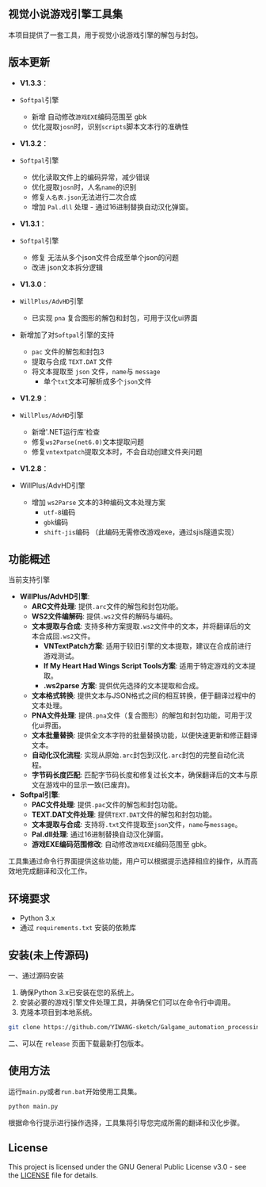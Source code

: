 ## 视觉小说游戏引擎工具集

本项目提供了一套工具，用于视觉小说游戏引擎的解包与封包。

## 版本更新
- **V1.3.3**：
- `Softpal`引擎
  - 新增 自动修改`游戏EXE`编码范围至 gbk
  - 优化提取`josn`时，识别`scripts`脚本文本行的准确性

- **V1.3.2**：
- `Softpal`引擎
  - 优化读取文件上的编码异常，减少错误
  - 优化提取`josn`时，人名`name`的识别
  - 修复`人名表.json`无法进行二次合成
  - 增加 `Pal.dll` 处理 - 通过16进制替换自动汉化弹窗。

- **V1.3.1**：
- `Softpal`引擎
  - 修复 无法从多个json文件合成至单个json的问题
  - 改进 json文本拆分逻辑

- **V1.3.0**：
- `WillPlus/AdvHD`引擎
  - 已实现 `pna` 复合图形的解包和封包，可用于汉化ui界面
  
- 新增加了对`Softpal`引擎的支持
    -  `pac` 文件的解包和封包3
    -  提取与合成 `TEXT.DAT` 文件
    -  将文本提取至 `json` 文件，`name`与 `message`
        - 单个`txt`文本可解析成多个`json`文件

- **V1.2.9**：
- `WillPlus/AdvHD`引擎
    - 新增'.NET运行库'检查
    - 修复`ws2Parse(net6.0)`文本提取问题
    - 修复`vntextpatch`提取文本时，不会自动创建文件夹问题

- **V1.2.8**：
- WillPlus/AdvHD引擎
    - 增加 `ws2Parse` 文本的3种编码文本处理方案
        - `utf-8`编码
        - `gbk`编码
        - `shift-jis`编码 （此编码无需修改游戏exe，通过sjis隧道实现）

## 功能概述

当前支持引擎

- **WillPlus/AdvHD引擎**:
    - **ARC文件处理**: 提供`.arc`文件的解包和封包功能。
    - **WS2文件编解码**: 提供`.ws2`文件的解码与编码。
    - **文本提取与合成**: 支持多种方案提取`.ws2`文件中的文本，并将翻译后的文本合成回`.ws2`文件。
        - **VNTextPatch方案**: 适用于较旧引擎的文本提取，建议在合成前进行游戏测试。
        - **If My Heart Had Wings Script Tools方案**: 适用于特定游戏的文本提取。
        - **.ws2parse 方案**: 提供优先选择的文本提取和合成。
    - **文本格式转换**: 提供文本与JSON格式之间的相互转换，便于翻译过程中的文本处理。
    - **PNA文件处理**: 提供`.pna`文件（复合图形）的解包和封包功能，可用于汉化ui界面。
    - **文本批量替换**: 提供全文本字符的批量替换功能，以便快速更新和修正翻译文本。
    - **自动化汉化流程**: 实现从原始`.arc`封包到汉化`.arc`封包的完整自动化流程。
    - **字节码长度匹配**: 匹配字节码长度和修复过长文本，确保翻译后的文本与原文在游戏中的显示一致(已废弃)。
- **Softpal引擎**:
    - **PAC文件处理**: 提供`.pac`文件的解包和封包功能。
    - **TEXT.DAT文件处理**: 提供`TEXT.DAT`文件的解包和封包功能。
    - **文本提取与合成**: 支持将`.txt`文件提取至`json`文件，`name`与`message`。
    - **Pal.dll处理**: 通过16进制替换自动汉化弹窗。
    - **游戏EXE编码范围修改**: 自动修改`游戏EXE`编码范围至 gbk。

工具集通过命令行界面提供这些功能，用户可以根据提示选择相应的操作，从而高效地完成翻译和汉化工作。

## 环境要求

- Python 3.x
- 通过 `requirements.txt` 安装的依赖库

## 安装(未上传源码)

一、通过源码安装

1. 确保Python 3.x已安装在您的系统上。
2. 安装必要的游戏引擎文件处理工具，并确保它们可以在命令行中调用。
3. 克隆本项目到本地系统。

```bash
git clone https://github.com/YIWANG-sketch/Galgame_automation_processing_tool.git
```

二、可以在 `release` 页面下载最新打包版本。

## 使用方法

运行`main.py`或者`run.bat`开始使用工具集。

```bash
python main.py
```

根据命令行提示进行操作选择，工具集将引导您完成所需的翻译和汉化步骤。

## License

This project is licensed under the GNU General Public License v3.0 - see the [LICENSE](LICENSE) file for details.
